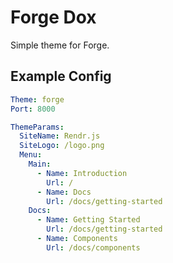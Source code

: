# Forge Dox
Simple theme for Forge.

## Example Config
```yml
Theme: forge
Port: 8000

ThemeParams:
  SiteName: Rendr.js
  SiteLogo: /logo.png
  Menu:
    Main:
      - Name: Introduction
        Url: /
      - Name: Docs
        Url: /docs/getting-started
    Docs:
      - Name: Getting Started
        Url: /docs/getting-started
      - Name: Components
        Url: /docs/components
```
